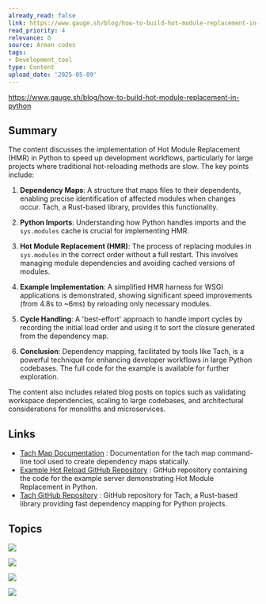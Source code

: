 ```yaml
---
already_read: false
link: https://www.gauge.sh/blog/how-to-build-hot-module-replacement-in-python
read_priority: 4
relevance: 0
source: Arman codes
tags:
- Development_tool
type: Content
upload_date: '2025-05-09'
---
```


https://www.gauge.sh/blog/how-to-build-hot-module-replacement-in-python
## Summary

The content discusses the implementation of Hot Module Replacement (HMR) in Python to speed up development workflows, particularly for large projects where traditional hot-reloading methods are slow. The key points include:

1. **Dependency Maps**: A structure that maps files to their dependents, enabling precise identification of affected modules when changes occur. Tach, a Rust-based library, provides this functionality.

2. **Python Imports**: Understanding how Python handles imports and the `sys.modules` cache is crucial for implementing HMR.

3. **Hot Module Replacement (HMR)**: The process of replacing modules in `sys.modules` in the correct order without a full restart. This involves managing module dependencies and avoiding cached versions of modules.

4. **Example Implementation**: A simplified HMR harness for WSGI applications is demonstrated, showing significant speed improvements (from 4.8s to ~6ms) by reloading only necessary modules.

5. **Cycle Handling**: A 'best-effort' approach to handle import cycles by recording the initial load order and using it to sort the closure generated from the dependency map.

6. **Conclusion**: Dependency mapping, facilitated by tools like Tach, is a powerful technique for enhancing developer workflows in large Python codebases. The full code for the example is available for further exploration.

The content also includes related blog posts on topics such as validating workspace dependencies, scaling to large codebases, and architectural considerations for monoliths and microservices.
## Links

- [Tach Map Documentation](https://docs.gauge.sh/usage/commands#tach-map) : Documentation for the tach map command-line tool used to create dependency maps statically.
- [Example Hot Reload GitHub Repository](https://github.com/gauge-sh/example-hot-reload) : GitHub repository containing the code for the example server demonstrating Hot Module Replacement in Python.
- [Tach GitHub Repository](https://github.com/gauge-sh/tach) : GitHub repository for Tach, a Rust-based library providing fast dependency mapping for Python projects.

## Topics

![](topics/Concept/Hot%20Module%20Replacement%20HMR)

![](topics/Concept/Dependency%20Maps)

![](topics/Concept/WSGI)

![](topics/Library/Tach)